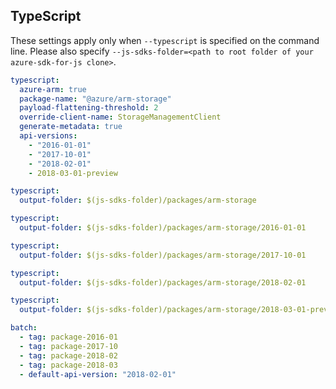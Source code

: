 ## TypeScript

These settings apply only when `--typescript` is specified on the command line.
Please also specify `--js-sdks-folder=<path to root folder of your azure-sdk-for-js clone>`.

``` yaml $(typescript)
typescript:
  azure-arm: true
  package-name: "@azure/arm-storage"
  payload-flattening-threshold: 2
  override-client-name: StorageManagementClient
  generate-metadata: true
  api-versions:
    - "2016-01-01"
    - "2017-10-01"
    - "2018-02-01"
    - 2018-03-01-preview
```

``` yaml $(typescript) && $(default-api-version) == '2018-02-01'
typescript:
  output-folder: $(js-sdks-folder)/packages/arm-storage
```

``` yaml $(typescript) && $(tag) == 'package-2016-01'
typescript:
  output-folder: $(js-sdks-folder)/packages/arm-storage/2016-01-01
```

``` yaml $(typescript) && $(tag) == 'package-2017-10'
typescript:
  output-folder: $(js-sdks-folder)/packages/arm-storage/2017-10-01
```

``` yaml $(typescript) && $(tag) == 'package-2018-02'
typescript:
  output-folder: $(js-sdks-folder)/packages/arm-storage/2018-02-01
```

``` yaml $(typescript) && $(tag) == 'package-2018-03'
typescript:
  output-folder: $(js-sdks-folder)/packages/arm-storage/2018-03-01-preview
```

``` yaml $(typescript) && $(multiapi)
batch:
  - tag: package-2016-01
  - tag: package-2017-10
  - tag: package-2018-02
  - tag: package-2018-03
  - default-api-version: "2018-02-01"
```
